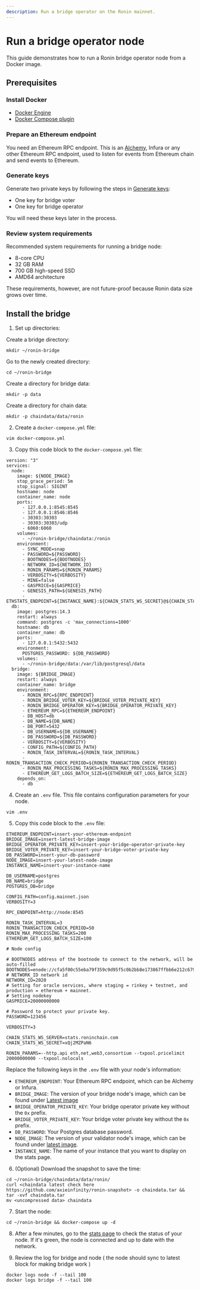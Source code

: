 ```yaml
---
description: Run a bridge operator on the Ronin mainnet.
---
```


# Run a bridge operator node
This guide demonstrates how to run a Ronin bridge operator node from a Docker image.

## Prerequisites
### Install Docker
* [Docker Engine](https://docs.docker.com/engine/install/)
* [Docker Compose plugin](https://docs.docker.com/compose/install/)

### Prepare an Ethereum endpoint
You need an Ethereum RPC endpoint. This is an [Alchemy](https://www.alchemy.com/overviews/private-rpc-endpoint), Infura or any other Ethereum RPC endpoint, used to listen for events from Ethereum chain and send events to Ethereum.

### Generate keys
Generate two private keys by following the steps in [Generate keys](/docs/node-operators/generate-keys):
* One key for bridge voter 
* One key for bridge operator

You will need these keys later in the process.

### Review system requirements
Recommended system requirements for running a bridge node:
* 8-core CPU
* 32 GB RAM
* 700 GB high-speed SSD
* AMD64 architecture

These requirements, however, are not future-proof because Ronin data size grows over time.

## Install the bridge
1. Set up directories:

Create a bridge directory:
```
mkdir ~/ronin-bridge
```

Go to the newly created directory:
```
cd ~/ronin-bridge
```

Create a directory for bridge data:
```
mkdir -p data
```

Create a directory for chain data:
```
mkdir -p chaindata/data/ronin
```

2. Create a `docker-compose.yml` file:

```
vim docker-compose.yml
```

3. Copy this code block to the `docker-compose.yml` file:

```
version: "3"
services:
  node:
    image: ${NODE_IMAGE}
    stop_grace_period: 5m
    stop_signal: SIGINT
    hostname: node
    container_name: node
    ports:
      - 127.0.0.1:8545:8545
      - 127.0.0.1:8546:8546
      - 30303:30303
      - 30303:30303/udp
      - 6060:6060
    volumes:
      - ~/ronin-bridge/chaindata:/ronin
    environment:
      - SYNC_MODE=snap
      - PASSWORD=${PASSWORD}
      - BOOTNODES=${BOOTNODES}
      - NETWORK_ID=${NETWORK_ID}
      - RONIN_PARAMS=${RONIN_PARAMS}
      - VERBOSITY=${VERBOSITY}
      - MINE=false
      - GASPRICE=${GASPRICE}
      - GENESIS_PATH=${GENESIS_PATH}
      - ETHSTATS_ENDPOINT=${INSTANCE_NAME}:${CHAIN_STATS_WS_SECRET}@${CHAIN_STATS_WS_SERVER}:443
  db:
    image: postgres:14.3
    restart: always
    command: postgres -c 'max_connections=1000'
    hostname: db
    container_name: db
    ports:
      - 127.0.0.1:5432:5432
    environment:
      POSTGRES_PASSWORD: ${DB_PASSWORD}
    volumes:
      - ~/ronin-bridge/data:/var/lib/postgresql/data
  bridge:
    image: ${BRIDGE_IMAGE}
    restart: always
    container_name: bridge
    environment:
      - RONIN_RPC=${RPC_ENDPOINT}
      - RONIN_BRIDGE_VOTER_KEY=${BRIDGE_VOTER_PRIVATE_KEY}
      - RONIN_BRIDGE_OPERATOR_KEY=${BRIDGE_OPERATOR_PRIVATE_KEY}
      - ETHEREUM_RPC=${ETHEREUM_ENDPOINT}
      - DB_HOST=db
      - DB_NAME=${DB_NAME}
      - DB_PORT=5432
      - DB_USERNAME=${DB_USERNAME}
      - DB_PASSWORD=${DB_PASSWORD}
      - VERBOSITY=${VERBOSITY}
      - CONFIG_PATH=${CONFIG_PATH}
      - RONIN_TASK_INTERVAL=${RONIN_TASK_INTERVAL}
      - RONIN_TRANSACTION_CHECK_PERIOD=${RONIN_TRANSACTION_CHECK_PERIOD}
      - RONIN_MAX_PROCESSING_TASKS=${RONIN_MAX_PROCESSING_TASKS}
      - ETHEREUM_GET_LOGS_BATCH_SIZE=${ETHEREUM_GET_LOGS_BATCH_SIZE}
    depends_on:
      - db
```

4. Create an `.env` file. This file contains configuration parameters for your node.

```
vim .env
```

5. Copy this code block to the `.env` file:

```
ETHEREUM_ENDPOINT=insert-your-ethereum-endpoint
BRIDGE_IMAGE=insert-latest-bridge-image
BRIDGE_OPERATOR_PRIVATE_KEY=insert-your-bridge-operator-private-key
BRIDGE_VOTER_PRIVATE_KEY=insert-your-bridge-voter-private-key
DB_PASSWORD=insert-your-db-password
NODE_IMAGE=insert-your-latest-node-image
INSTANCE_NAME=insert-your-instance-name

DB_USERNAME=postgres
DB_NAME=bridge
POSTGRES_DB=bridge

CONFIG_PATH=config.mainnet.json
VERBOSITY=3

RPC_ENDPOINT=http://node:8545

RONIN_TASK_INTERVAL=3
RONIN_TRANSACTION_CHECK_PERIOD=50
RONIN_MAX_PROCESSING_TASKS=200
ETHEREUM_GET_LOGS_BATCH_SIZE=100

# Node config

# BOOTNODES address of the bootnode to connect to the network, will be auto-filled
BOOTNODES=enode://cfa5f00c55eba79f359c9d95f5c0b2bb8e173867ffbb6e212c6799a52918502519e56650970e34caf1cd17418d4da46c3243588578886c3b4f8c42d1934bf108@104.198.242.88:30303,enode://f500391c41906a1dae249df084a3d1659fe602db671730b2778316114a5f7df44a0c6864a8dfffdc380fc81c6965dd911338e0e2591eb78a506857015d166250@34.135.18.26:30303,enode://fc7b8ceafe16e6f79ab2da3e73d0a3163d0c28efe0778863102f8f27758986fe28c1540a9a0bbdff29ab93ad1c5803462efe6c98165bbb404d9d099a55f1d2c9@130.211.208.201:30303
# NETWORK_ID network id
NETWORK_ID=2020
# Setting for oracle services, where staging = rinkey + testnet, and production = ethereum + mainnet.
# Setting nodekey
GASPRICE=20000000000

# Password to protect your private key.
PASSWORD=123456

VERBOSITY=3

CHAIN_STATS_WS_SERVER=stats.roninchain.com
CHAIN_STATS_WS_SECRET=xQj2MZPaN6

RONIN_PARAMS=--http.api eth,net,web3,consortium --txpool.pricelimit 20000000000 --txpool.nolocals

```

Replace the following keys in the `.env` file with your node's information:
* `ETHEREUM_ENDPOINT`: Your Ethereum RPC endpoint, which can be Alchemy or Infura.
* `BRIDGE_IMAGE`: The version of your bridge node's image, which can be found under [Latest image](/docs/node-operators/upgrade#latest-image)
* `BRIDGE_OPERATOR_PRIVATE_KEY`: Your bridge operator private key without the `0x` prefix.
* `BRIDGE_VOTER_PRIVATE_KEY`: Your bridge voter private key without the `0x` prefix.
* `DB_PASSWORD`: Your Postgres database password.
* `NODE_IMAGE`: The version of your validator node's image, which can be found under [latest image](/docs/node-operators/upgrade#latest-image).
* `INSTANCE_NAME`: The name of your instance that you want to display on the stats page.

6. (Optional) Download the snapshot to save the time:

```
cd ~/ronin-bridge/chaindata/data/ronin/
curl <chaindata latest check here https://github.com/axieinfinity/ronin-snapshot> -o chaindata.tar && tar -xvf chaindata.tar
mv <uncompressed data> chaindata
```

7. Start the node:

```
cd ~/ronin-bridge && docker-compose up -d
```

8. After a few minutes, go to the [stats page](https://stats.roninchain.com/) to check the status of your node. If it's green, the node is connected and up to date with the network.

9. Review the log for bridge and node  ( the node should sync to latest block for making bridge work )

```
docker logs node -f --tail 100
docker logs bridge -f --tail 100
```
